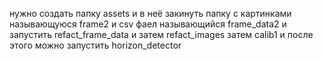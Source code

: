 нужно создать папку assets и в неё закинуть папку с картинками называющуюся frame2 и csv фаел называющийся frame_data2 и запустить refact_frame_data и затем refact_images затем calib1 и после этого можно запустить horizon_detector
